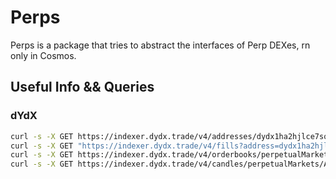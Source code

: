 # Perps

Perps is a package that tries to abstract the interfaces of Perp DEXes, rn only in Cosmos.

## Useful Info && Queries

### dYdX

```bash
curl -s -X GET https://indexer.dydx.trade/v4/addresses/dydx1ha2hjlce7sqp59g8xhxz2jds97x8fdw9mrf4j3/subaccountNumber/0 | jq .
curl -s -X GET "https://indexer.dydx.trade/v4/fills?address=dydx1ha2hjlce7sqp59g8xhxz2jds97x8fdw9mrf4j3&subaccountNumber=0" | jq .
curl -s -X GET https://indexer.dydx.trade/v4/orderbooks/perpetualMarket/ATOM-USD | jq .
curl -s -X GET https://indexer.dydx.trade/v4/candles/perpetualMarkets/ATOM-USD?resolution=1MIN | jq .
```
